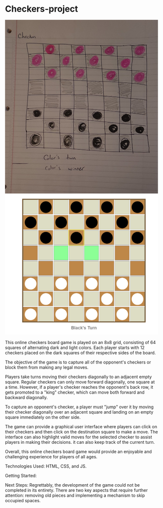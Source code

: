 # Checkers-project
![Checkers wireframe](checkers.jpg)
![Checkers game](actual-game.png)

This online checkers board game is played on an 8x8 grid, consisting of 64 squares of alternating dark and light colors. Each player starts with 12 checkers placed on the dark squares of their respective sides of the board.

The objective of the game is to capture all of the opponent's checkers or block them from making any legal moves.

Players take turns moving their checkers diagonally to an adjacent empty square. Regular checkers can only move forward diagonally, one square at a time. However, if a player's checker reaches the opponent's back row, it gets promoted to a "king" checker, which can move both forward and backward diagonally.

To capture an opponent's checker, a player must "jump" over it by moving their checker diagonally over an adjacent square and landing on an empty square immediately on the other side.

 The game can provide a graphical user interface where players can click on their checkers and then click on the destination square to make a move. The interface can also highlight valid moves for the selected checker to assist players in making their decisions. it can also keep track of the current turn.

 Overall, this online checkers board game would provide an enjoyable and challenging experience for players of all ages.

Technologies Used: HTML, CSS, and JS.

Getting Started: 

Next Steps:
Regrettably, the development of the game could not be completed in its entirety. There are two key aspects that require further attention: removing old pieces and implementing a mechanism to skip occupied spaces.
